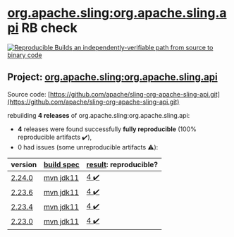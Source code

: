 [org.apache.sling:org.apache.sling.api](https://search.maven.org/artifact/org.apache.sling/org.apache.sling.api/) RB check
=======

[![Reproducible Builds](https://reproducible-builds.org/images/logos/rb.svg) an independently-verifiable path from source to binary code](https://reproducible-builds.org/)

## Project: [org.apache.sling:org.apache.sling.api](https://search.maven.org/artifact/org.apache.sling/org.apache.sling.api/)

Source code: [https://github.com/apache/sling-org-apache-sling-api.git](https://github.com/apache/sling-org-apache-sling-api.git)

rebuilding **4 releases** of org.apache.sling:org.apache.sling.api:
- **4** releases were found successfully **fully reproducible** (100% reproducible artifacts :heavy_check_mark:),
- 0 had issues (some unreproducible artifacts :warning:):

| version | [build spec](BUILDSPEC.md) | [result](https://reproducible-builds.org/docs/jvm/): reproducible? |
| -- | --------- | ------ |
| [2.24.0](https://search.maven.org/artifact/org.apache.sling/org.apache.sling.api/2.24.0/pom) | [mvn jdk11](org.apache.sling.api-2.24.0.buildspec) | [4 :heavy_check_mark: ](org.apache.sling.api-2.24.0.buildcompare) |
| [2.23.6](https://search.maven.org/artifact/org.apache.sling/org.apache.sling.api/2.23.6/pom) | [mvn jdk11](org.apache.sling.api-2.23.6.buildspec) | [4 :heavy_check_mark: ](org.apache.sling.api-2.23.6.buildcompare) |
| [2.23.4](https://search.maven.org/artifact/org.apache.sling/org.apache.sling.api/2.23.4/pom) | [mvn jdk11](org.apache.sling.api-2.23.4.buildspec) | [4 :heavy_check_mark: ](org.apache.sling.api-2.23.4.buildcompare) |
| [2.23.0](https://search.maven.org/artifact/org.apache.sling/org.apache.sling.api/2.23.0/pom) | [mvn jdk11](org.apache.sling.api-2.23.0.buildspec) | [4 :heavy_check_mark: ](org.apache.sling.api-2.23.0.buildcompare) |
